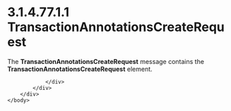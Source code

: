 <html dir="LTR" xmlns:mshelp="http://msdn.microsoft.com/mshelp" xmlns:ddue="http://ddue.schemas.microsoft.com/authoring/2003/5" xmlns:xlink="http://www.w3.org/1999/xlink" xmlns:tool="http://www.microsoft.com/tooltip">
    <head>
        <meta http-equiv="Content-Type" content="text/html; CHARSET=utf-8"></meta>
        <meta name="save" content="history"></meta>
        <title>3.1.4.77.1.1 TransactionAnnotationsCreateRequest</title>
        <xml>
            <mshelp:toctitle title="3.1.4.77.1.1 TransactionAnnotationsCreateRequest"></mshelp:toctitle>
            <mshelp:rltitle title="[MS-SSMDSWS-15]: TransactionAnnotationsCreateRequest"></mshelp:rltitle>
            <mshelp:keyword index="A" term="d0400731-18bf-4145-b638-4847dcf23843"></mshelp:keyword>
            <mshelp:attr name="DCSext.ContentType" value="open specification"></mshelp:attr>
            <mshelp:attr name="AssetID" value="d0400731-18bf-4145-b638-4847dcf23843"></mshelp:attr>
            <mshelp:attr name="TopicType" value="kbRef"></mshelp:attr>
            <mshelp:attr name="DCSext.Title" value="[MS-SSMDSWS-15]: TransactionAnnotationsCreateRequest" />
        </xml>
    </head>
    <body>
        <div id="header">
            <h1 class="heading">3.1.4.77.1.1 TransactionAnnotationsCreateRequest</h1>
        </div>
        <div id="mainSection">
            <div id="mainBody">
                <div id="allHistory" class="saveHistory"></div>
                <div id="sectionSection0" class="section" name="collapseableSection">
                    

<p>The <b>TransactionAnnotationsCreateRequest</b> message
contains the <b>TransactionAnnotationsCreateRequest</b> element.</p>


                </div>
            </div>
        </div>
    </body>
</html>
